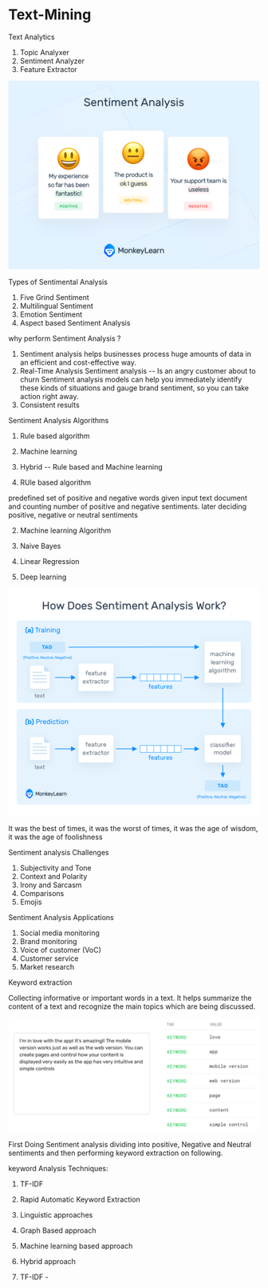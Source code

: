 # Text-Mining

Text Analytics 

1. Topic Analyxer
2. Sentiment Analyzer
3. Feature Extractor 


![Sentiment analysis](what-is-sentiment-analysis6@2x.png)

Types of Sentimental Analysis

1. Five Grind Sentiment 
2. Multilingual Sentiment 
3. Emotion Sentiment 
4. Aspect based Sentiment Analysis 

why perform Sentiment Analysis ?
1. Sentiment analysis helps businesses process huge amounts of data in an efficient and cost-effective way.
2. Real-Time Analysis Sentiment analysis -- Is an angry customer about to churn Sentiment analysis models can help you immediately identify these kinds of situations and gauge brand sentiment, so you can take action right away.
3. Consistent results 


Sentiment Analysis Algorithms

1. Rule based algorithm 
2. Machine learning 
3. Hybrid -- Rule based and Machine learning 

1. RUle based algorithm 

predefined set of positive and negative words given input text document and counting number of positive and negative sentiments. later deciding positive, negative or neutral sentiments

2. Machine learning Algorithm 

 1. Naive Bayes
 2. Linear Regression 
 3. Deep learning 
 
 ![Sentiment analysis Training and Testing](how-does-sentiment-analysis-work@2x.png)
 
 It was the best of times,
it was the worst of times,
it was the age of wisdom,
it was the age of foolishness



Sentiment analysis Challenges

1. Subjectivity and Tone
2. Context and Polarity
3. Irony and Sarcasm
4. Comparisons
5. Emojis


Sentiment Analysis Applications 

1. Social media monitoring
2. Brand monitoring
3. Voice of customer (VoC)
4. Customer service
5. Market research

Keyword extraction

Collecting informative or important words in a text. It helps summarize the content of a text and recognize the main topics which are being discussed.

![Keyword Extraction](product-review-example.png)

First Doing Sentiment analysis dividing into positive, Negative and Neutral sentiments and then performing keyword extraction on following.


keyword Analysis Techniques:

1. TF-IDF 
2. Rapid Automatic Keyword Extraction
3. Linguistic approaches
4. Graph Based approach
5. Machine learning based approach
6. Hybrid approach 


1. TF-IDF -  































